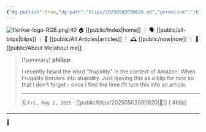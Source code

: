 ```yaml
---
{"dg-publish":true,"dg-path":"blips/20250502090620.md","permalink":"/blips/20250502090620/","title":"philipp @ Friday, May 2nd 2025"}
---
```



<div class="transclusion internal-embed is-loaded"><div class="markdown-embed">




![flenker-logo-RGB.png|40](/img/user/attachments/flenker-logo-RGB.png)
🏠 [[public/Index\|home]]  ⋮ 🗣️ [[public/all-blips\|blips]] ⋮  📝 [[public/All Articles\|articles]]  ⋮ 🕰️ [[public/now\|now]] ⋮ 🪪 [[public/About Me\|about me]]


</div></div>


> [!summary] **philipp**:
>
> I recently heard the word "frupidity" in the context of Amazon: When Frugality borders into stupidity. Just leaving this as a blip for now so that I don't forget - once I find the time I'll turn this into an article.
> - - -
>
> 🗓️ <code>Fri, May 2, 2025</code>   · [[public/blips/20250502090620\|🔗]]
{ #blip}


- - -

 👾
